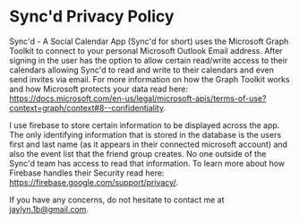 # Sync'd Privacy Policy
Sync'd - A Social Calendar App (Sync'd for short) uses the Microsoft Graph Toolkit to connect to your personal Microsoft Outlook Email address. After signing in the user has the option to allow certain read/write access to their calendars allowing Sync'd to read and write to their calendars and even send invites via email. For more information on how the Graph Toolkit works and how Microsoft protects your data read here: https://docs.microsoft.com/en-us/legal/microsoft-apis/terms-of-use?context=graph/context#8--confidentiality.

I use firebase to store certain information to be displayed across the app. The only identifying information that is stored in the database is the users first and last name (as it appears in their connected microsoft account) and also the event list that the friend group creates. No one outside of the Sync'd team has access to read that information. To learn more about how Firebase handles their Security read here: https://firebase.google.com/support/privacy/.

If you have any concerns, do not hesitate to contact me at jaylyn.1b@gmail.com.

